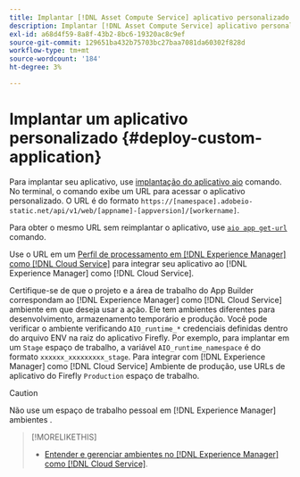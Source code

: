 ```yaml
---
title: Implantar [!DNL Asset Compute Service] aplicativo personalizado
description: Implantar [!DNL Asset Compute Service] aplicativo personalizado.
exl-id: a68d4f59-8a8f-43b2-8bc6-19320ac8c9ef
source-git-commit: 129651ba432b75703bc27baa7081da60302f828d
workflow-type: tm+mt
source-wordcount: '184'
ht-degree: 3%

---
```


# Implantar um aplicativo personalizado {#deploy-custom-application}

Para implantar seu aplicativo, use [implantação do aplicativo aio](https://github.com/adobe/aio-cli#aio-appdeploy) comando. No terminal, o comando exibe um URL para acessar o aplicativo personalizado. O URL é do formato `https://[namespace].adobeio-static.net/api/v1/web/[appname]-[appversion]/[workername]`.

Para obter o mesmo URL sem reimplantar o aplicativo, use [`aio app get-url`](https://github.com/adobe/aio-cli#aio-app-get-url-action) comando.

Use o URL em um [Perfil de processamento em [!DNL Experience Manager] como [!DNL Cloud Service]](https://experienceleague.adobe.com/docs/experience-manager-cloud-service/assets/manage/asset-microservices-configure-and-use.html?lang=pt-BR) para integrar seu aplicativo ao [!DNL Experience Manager] como [!DNL Cloud Service].

Certifique-se de que o projeto e a área de trabalho do App Builder correspondam ao [!DNL Experience Manager] como [!DNL Cloud Service] ambiente em que deseja usar a ação. Ele tem ambientes diferentes para desenvolvimento, armazenamento temporário e produção. Você pode verificar o ambiente verificando `AIO_runtime_*` credenciais definidas dentro do arquivo ENV na raiz do aplicativo Firefly. Por exemplo, para implantar em um `Stage` espaço de trabalho, a variável `AIO_runtime_namespace` é do formato `xxxxxx_xxxxxxxxx_stage`. Para integrar com [!DNL Experience Manager] como [!DNL Cloud Service] Ambiente de produção, use URLs de aplicativo do Firefly `Production` espaço de trabalho.

>[!CAUTION]
>
>Não use um espaço de trabalho pessoal em [!DNL Experience Manager] ambientes .

>[!MORELIKETHIS]
>
>* [Entender e gerenciar ambientes no [!DNL Experience Manager] como [!DNL Cloud Service]](https://experienceleague.adobe.com/docs/experience-manager-cloud-service/implementing/using-cloud-manager/manage-environments.html).

